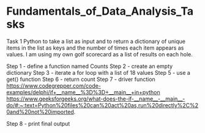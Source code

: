 # Fundamentals_of_Data_Analysis_Tasks

Task 1
Python to take a list as input and to return a dictionary of unique items in the list as keys and the number of times each item appears as values. I am using my own golf scorecard as a list of results on each hole.

Step 1 - define a function named Counts
Step 2  - create an empty dictionary
Step 3 - iterate a for loop with a list of 18 values
Step 5 - use a get() function
Step 6 - return count
Step 7 - driver function
https://www.codegrepper.com/code-examples/delphi/if+__name__%3D%3D+__main__+in+python
https://www.geeksforgeeks.org/what-does-the-if-__name__-__main__-do/#:~:text=Python%20files%20can%20act%20as,run%20directly%2C%20and%20not%20imported.

Step 8 - print final output
